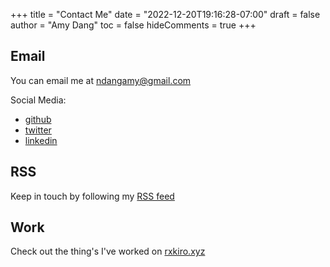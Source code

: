 +++
title = "Contact Me"
date = "2022-12-20T19:16:28-07:00"
draft = false
author = "Amy Dang"
toc = false
hideComments = true
+++

## Email

You can email me at [ndangamy@gmail.com](mailto:ndangamy@gmail.com)

Social Media:

- [github](https://github.com/kirontoo)
- [twitter](https://twitter.com/rxkironto)
- [linkedin](https://www.linkedin.com/in/amyndang)

## RSS

Keep in touch by following my [RSS feed](https://blog.rxkiro.xyz/index.xml)

## Work

Check out the thing's I've worked on [rxkiro.xyz](https://rxkiro.xyz)
